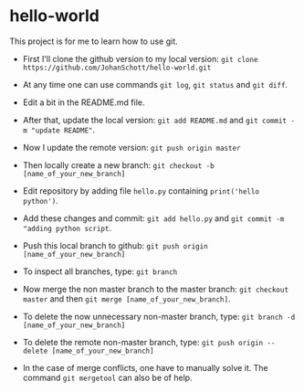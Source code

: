# hello-world
This project is for me to learn how to use git.

- First I'll clone the github version to my local version:
`git clone https://github.com/JohanSchott/hello-world.git`

- At any time one can use commands `git log`, `git status` and `git diff`. 

- Edit a bit in the README.md file.

- After that, update the local version: `git add README.md` and `git commit -m "update README"`.

- Now I update the remote version: `git push origin master`

- Then locally create a new branch: `git checkout -b [name_of_your_new_branch]`

- Edit repository by adding file `hello.py` containing `print('hello python')`.

- Add these changes and commit: `git add hello.py` and `git commit -m "adding python script`.

- Push this local branch to github: `git push origin [name_of_your_new_branch]`

- To inspect all branches, type: `git branch`

- Now merge the non master branch to the master branch: `git checkout master` and then `git merge [name_of_your_new_branch]`.

- To delete the now unnecessary non-master branch, type: `git branch -d [name_of_your_new_branch]` 

- To delete the remote non-master branch, type: `git push origin --delete [name_of_your_new_branch]`

- In the case of merge conflicts, one have to manually solve it. The command `git mergetool` can also be of help. 



